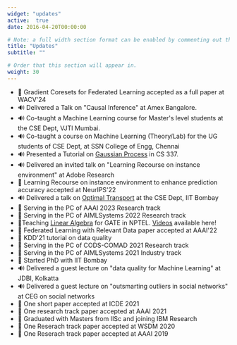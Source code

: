 ```yaml
---
widget: "updates"
active:  true
date: 2016-04-20T00:00:00

# Note: a full width section format can be enabled by commenting out the `title` and `subtitle` with a `#`.
title: "Updates"
subtitle: ""

# Order that this section will appear in.
weight: 30
---
```

- :page_with_curl: Gradient Coresets for Federated Learning accepted as a full paper at WACV'24
- :loud_sound: Delivered a Talk on "Causal Inference" at Amex Bangalore.
- :loud_sound: Co-taught a Machine Learning course for Master's level students at the CSE Dept, VJTI Mumbai.
- :loud_sound: Co-taught a course on Machine Learning (Theory/Lab) for the UG students of CSE Dept, at SSN College of Engg, Chennai
- :loud_sound: Presented a Tutorial on [Gaussian Process](https://nlokesh.netlify.app/uploads/talks/gaussian_processes_tutorial.pdf) in CS 337.
- :loud_sound: Delivered an invited talk on "Learning Recourse on instance environment" at Adobe Research
- :page_with_curl: Learning Recourse on instance environment to enhance prediction accuracy accepted at NeurIPS'22
- :loud_sound: Delivered a talk on [Optimal Transport](https://nlokesh.netlify.app/uploads/talks/optimal_transport.pptx) at the CSE Dept, IIT Bombay 
- :memo: Serving in the PC of AAAI 2023 Research track
- :memo: Serving in the PC of AIMLSystems 2022 Research track
- :mega:Teaching [Linear Algebra](https://gate.nptel.ac.in/mentor_sessions.html) for GATE in NPTEL. [Videos](https://www.youtube.com/channel/UCf_xCyK6V3vqCa38oZnOcLQ) available here! 
- :page_with_curl: Federated Learning with Relevant Data paper accepted at AAAI'22
- :memo: KDD'21 tutorial on data quality 
- :memo: Serving in the PC of CODS-COMAD 2021 Research track
- :memo: Serving in the PC of AIMLSystems 2021 Industry track
- :school: Started PhD with IIT Bombay
- :loud_sound: Delivered a guest lecture  on "data quality for Machine Learning" at JDBI, Kolkatta
- :loud_sound: Delivered a guest lecture on "outsmarting outliers in social networks" at CEG on social networks
- :page_with_curl: One short paper accepted at ICDE 2021
- :page_with_curl: One research track paper accepted at AAAI 2021
- :school: Graduated with Masters from IISc and joining IBM Research
- :page_with_curl: One Reserach track paper accepted at WSDM 2020
- :page_with_curl: One Reserach track paper accepted at AAAI 2019